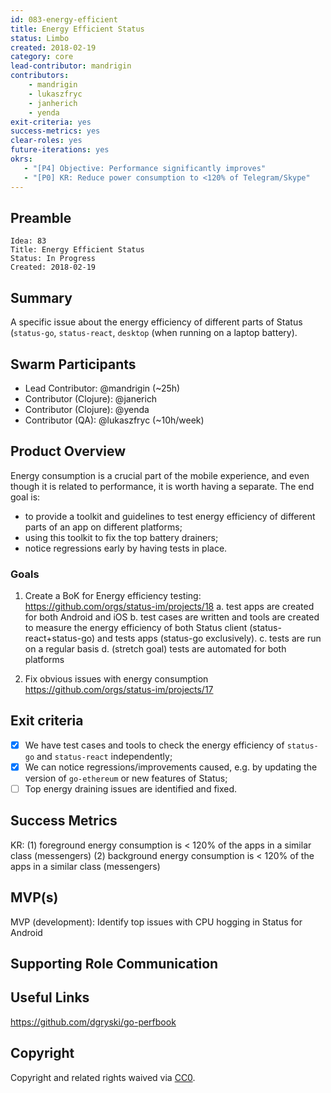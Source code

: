 ```yaml
---
id: 083-energy-efficient
title: Energy Efficient Status
status: Limbo
created: 2018-02-19
category: core
lead-contributor: mandrigin
contributors:
    - mandrigin
    - lukaszfryc
    - janherich
    - yenda
exit-criteria: yes
success-metrics: yes
clear-roles: yes
future-iterations: yes
okrs:
   - "[P4] Objective: Performance significantly improves"
   - "[P0] KR: Reduce power consumption to <120% of Telegram/Skype"
---
```


## Preamble

    Idea: 83
    Title: Energy Efficient Status
    Status: In Progress
    Created: 2018-02-19


## Summary
A specific issue about the energy efficiency of different parts of Status (`status-go`, `status-react`, `desktop` (when running on a laptop battery).


## Swarm Participants
- Lead Contributor: @mandrigin (~25h)
- Contributor (Clojure): @janerich
- Contributor (Clojure): @yenda
- Contributor (QA): @lukaszfryc (~10h/week)

## Product Overview
Energy consumption is a crucial part of the mobile experience, and even though it is related to performance, it is worth having a separate.
The end goal is:
- to provide a toolkit and guidelines to test energy efficiency of different parts of an app on different platforms;
- using this toolkit to fix the top battery drainers;
- notice regressions early by having tests in place.

### Goals

1. Create a BoK for Energy efficiency testing: https://github.com/orgs/status-im/projects/18
a. test apps are created for both Android and iOS
b. test cases are written and tools are created to measure the energy efficiency of both Status client (status-react+status-go) and tests apps (status-go exclusively).
c. tests are run on a regular basis
d. (stretch goal) tests are automated for both platforms

2. Fix obvious issues with energy consumption
https://github.com/orgs/status-im/projects/17


## Exit criteria
- [x] We have test cases and tools to check the energy efficiency of `status-go` and `status-react` independently;
- [x] We can notice regressions/improvements caused, e.g. by updating the version of `go-ethereum` or new features of Status;
- [ ] Top energy draining issues are identified and fixed.

## Success Metrics
KR: 
(1) foreground energy consumption is < 120% of the apps in a similar class (messengers) 
(2) background energy consumption is < 120% of the apps in a similar class (messengers)


## MVP(s)
MVP (development): Identify top issues with CPU hogging in Status for Android


## Supporting Role Communication

## Useful Links
https://github.com/dgryski/go-perfbook

## Copyright
Copyright and related rights waived via [CC0](https://creativecommons.org/publicdomain/zero/1.0/).
